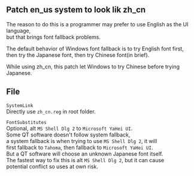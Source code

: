 ## Patch en_us system to look lik zh_cn
The reason to do this is a programmer may prefer to use English as the UI language,  
but that brings font fallback problems.

The default behavior of Windows font fallback is to try English font first,  
then try the Japanese font, then try Chinese font(in brief).

While using zh_cn, this patch let Windows to try Chinese before trying Japanese.

## File
`SystemLink`  
Directly use `zh_cn.reg` in root folder.

`FontSubstitutes`  
Optional, alt `MS Shell Dlg 2` to `Microsoft YaHei UI`.  
Some QT software doesn't follow system fallback,  
a system fallback is when trying to use `MS Shell Dlg 2`, it will  
first fallback to `Tahoma`, then fallback to `Microsoft YaHei UI`.  
But a QT software will choose an unknown Japanese font itself.  
The fastest way to fix this is alt `MS Shell Dlg 2`, but it can cause   
potential conflict so uses at own risk.